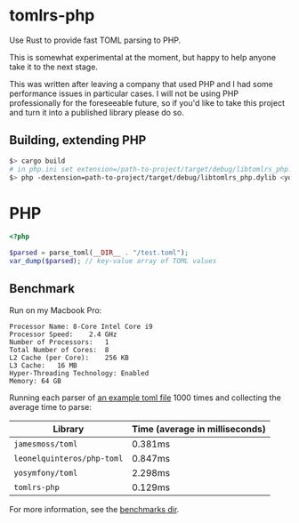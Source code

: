 # tomlrs-php

Use Rust to provide fast TOML parsing to PHP.

This is somewhat experimental at the moment, but happy to help anyone take it to the next stage.

This was written after leaving a company that used PHP and I had some performance issues in particular cases.
I will not be using PHP professionally for the foreseeable future, so if you'd like to take this project and turn it into a published library please do so.

## Building, extending PHP

```sh
$> cargo build
# in php.ini set extension=/path-to-project/target/debug/libtomlrs_php.dylib or:
$> php -dextension=path-to-project/target/debug/libtomlrs_php.dylib <your php file>
```

# PHP

```php
<?php

$parsed = parse_toml(__DIR__ . "/test.toml");
var_dump($parsed); // key-value array of TOML values
```

## Benchmark

Run on my Macbook Pro:

```
Processor Name:	8-Core Intel Core i9
Processor Speed:	2.4 GHz
Number of Processors:	1
Total Number of Cores:	8
L2 Cache (per Core):	256 KB
L3 Cache:	16 MB
Hyper-Threading Technology:	Enabled
Memory:	64 GB
```

Running each parser of [an example toml file](./benchmarks/test.toml) 1000 times and collecting the average time to parse:

| Library | Time (average in milliseconds) |
| ------ | -------- |
| `jamesmoss/toml` | 0.381ms |
| `leonelquinteros/php-toml` | 0.847ms |
| `yosymfony/toml` | 2.298ms |
| `tomlrs-php` | 0.129ms |

For more information, see the [benchmarks dir](./benchmarks/).
